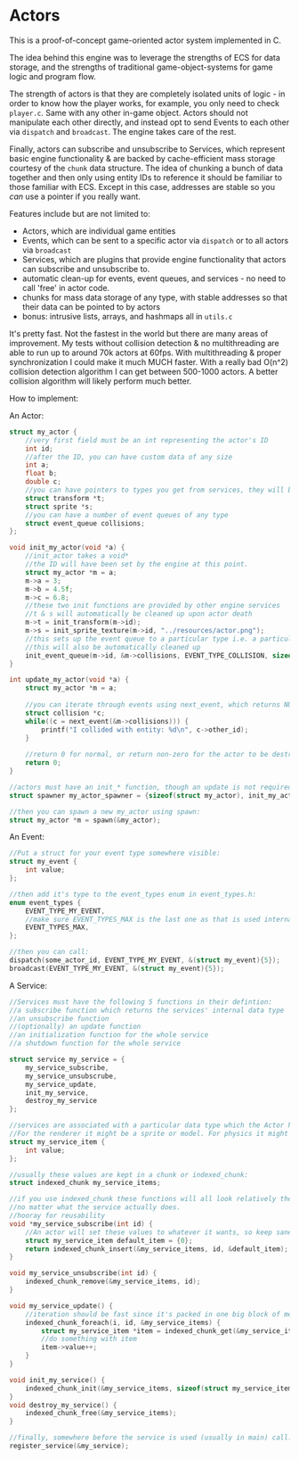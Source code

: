 # Actors

This is a proof-of-concept game-oriented actor system implemented in C.

The idea behind this engine was to leverage the strengths of ECS for data storage, and the strengths of traditional game-object-systems for game logic and program flow.

The strength of actors is that they are completely isolated units of logic - in order to know how the player works, for example, you only need to check `player.c`. Same with any other in-game object.
Actors should not manipulate each other directly, and instead opt to send Events to each other via `dispatch`
and `broadcast`. The engine takes care of the rest.

Finally, actors can subscribe and unsubscribe to Services, which represent basic engine functionality & are backed by cache-efficient mass storage courtesy of the `chunk` data structure. The idea of chunking a bunch of data together and then only using entity IDs to reference it should be familiar to those familiar with ECS. Except in this case, addresses are stable so you *can* use a pointer if you really want.


Features include but are not limited to:
- Actors, which are individual game entities
- Events, which can be sent to a specific actor via `dispatch` or to all actors via `broadcast`
- Services, which are plugins that provide engine functionality that actors can subscribe and unsubscribe to.
- automatic clean-up for events, event queues, and services - no need to call 'free' in actor code.
- chunks for mass data storage of any type, with stable addresses so that their data can be pointed to by actors
- bonus: intrusive lists, arrays, and hashmaps all in `utils.c`

It's pretty fast. Not the fastest in the world but there are many areas of improvement.
My tests without collision detection & no multithreading are able to run up to around 70k actors at 60fps.
With multithreading & proper synchronization I could make it much MUCH faster.
With a really bad O(n^2) collision detection algorithm I can get between 500-1000 actors. A better collision algorithm will likely perform much better.

How to implement:

An Actor:

``` c
struct my_actor {
    //very first field must be an int representing the actor's ID
    int id;
    //after the ID, you can have custom data of any size
    int a;
    float b;
    double c;
    //you can have pointers to types you get from services, they will be valid as long as the actor itself is.
    struct transform *t;
    struct sprite *s;
    //you can have a number of event queues of any type
    struct event_queue collisions;
};

void init_my_actor(void *a) {
    //init_actor takes a void*
    //the ID will have been set by the engine at this point.
    struct my_actor *m = a;
    m->a = 3;
    m->b = 4.5f;
    m->c = 6.8;
    //these two init functions are provided by other engine services
    //t & s will automatically be cleaned up upon actor death
    m->t = init_transform(m->id);
    m->s = init_sprite_texture(m->id, "../resources/actor.png");
    //this sets up the event queue to a particular type i.e. a particular channel
    //this will also be automatically cleaned up
    init_event_queue(m->id, &m->collisions, EVENT_TYPE_COLLISION, sizeof(struct collision));
}

int update_my_actor(void *a) {
    struct my_actor *m = a;
    
    //you can iterate through events using next_event, which returns NULL when the queue is empty.
    struct collision *c;
    while((c = next_event(&m->collisions))) {
        printf("I collided with entity: %d\n", c->other_id);
    }
    
    //return 0 for normal, or return non-zero for the actor to be destroyed automatically.
    return 0;
}

//actors must have an init_* function, though an update is not required. Place them in a spawner:
struct spawner my_actor_spawner = {sizeof(struct my_actor), init_my_actor, update_my_actor}

//then you can spawn a new my_actor using spawn:
struct my_actor *m = spawn(&my_actor);

```

An Event:

``` c
//Put a struct for your event type somewhere visible:
struct my_event {
    int value;
};

//then add it's type to the event_types enum in event_types.h:
enum event_types {
    EVENT_TYPE_MY_EVENT,
    //make sure EVENT_TYPES_MAX is the last one as that is used internally.
    EVENT_TYPES_MAX,
};

//then you can call:
dispatch(some_actor_id, EVENT_TYPE_MY_EVENT, &(struct my_event){5});
broadcast(EVENT_TYPE_MY_EVENT, &(struct my_event){5});

```

A Service:

``` c
//Services must have the following 5 functions in their defintion:
//a subscribe function which returns the services' internal data type
//an unsubscribe function
//(optionally) an update function
//an initialization function for the whole service
//a shutdown function for the whole service

struct service my_service = {
    my_service_subscribe, 
    my_service_unsubscrube, 
    my_service_update, 
    init_my_service, 
    destroy_my_service
};

//services are associated with a particular data type which the Actor has a reference to. 
//For the renderer it might be a sprite or model. For physics it might be a rigidbody. Etc. Etc.
struct my_service_item {
    int value;
};

//usually these values are kept in a chunk or indexed_chunk:
struct indexed_chunk my_service_items;

//if you use indexed_chunk these functions will all look relatively the same 
//no matter what the service actually does.
//hooray for reusability
void *my_service_subscribe(int id) {
    //An actor will set these values to whatever it wants, so keep sane defaults
    struct my_service_item default_item = {0}; 
    return indexed_chunk_insert(&my_service_items, id, &default_item);
}

void my_service_unsubscribe(int id) {
    indexed_chunk_remove(&my_service_items, id);
}

void my_service_update() {
    //iteration should be fast since it's packed in one big block of memory.
    indexed_chunk_foreach(i, id, &my_service_items) {
        struct my_service_item *item = indexed_chunk_get(&my_service_items, id);
        //do something with item
        item->value++;
    }
}

void init_my_service() {
    indexed_chunk_init(&my_service_items, sizeof(struct my_service_item));
}
void destroy_my_service() {
    indexed_chunk_free(&my_service_items);
}

//finally, somewhere before the service is used (usually in main) call:
register_service(&my_service);
```

